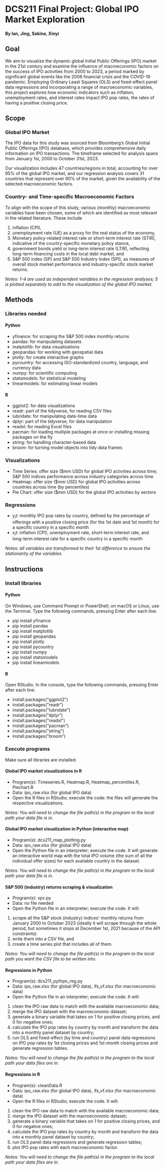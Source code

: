 # DCS211 Final Project: Global IPO Market Exploration
#### By Ian, Jing, Sakina, Xinyi

## Goal 
We aim to visualize the dynamic global Initial Public Offerings (IPO) market in the 21st century and examine the influence of macroeconomic factors on the success of IPO activities from 2000 to 2023, a period marked by significant global events like the 2008 financial crisis and the COVID-19 pandemic. Employing Ordinary Least Squares (OLS) and fixed-effect panel data regressions and incorporating a range of macroeconomic variables, this project explores how economic indicators such as inflation, unemployment rates, and interest rates impact IPO pop rates, the rates of having a positive closing price. 

## Scope
### Global IPO Market
The IPO data for this study was sourced from Bloomberg’s Global Initial Public Offerings (IPO) database, which provides comprehensive daily information on IPO transactions. The timeframe selected for analysis spans from January 1st, 2000 to October 31st, 2023. 

Our visualization includes 47 countries/regions in total, accounting for over 95% of the global IPO market, and our regression analysis covers 31 countries that represent over 90% of the market, given the availability of the selected macroeconomic factors. 

### Country- and Time-specific Macroeconomic Factors
To align with the scope of this study, various (monthly) macroeconomic variables have been chosen, some of which are identified as most relevant in the related literature. These include 
1. inflation (CPI),
2. unemployment rate (UE) as a proxy for the real status of the economy,
3. Monetary policy-related interest rate or short-term interest rate (STIR), indicative of the country-specific monetary policy stance, 
4. government bonds yield or long-term interest rate (LTIR), reflecting long-term financing costs in the local debt market, and
5. S&P 500 index (SP) and S&P 500 Industry Index (SPI), as measures of overall stock market performance and industry-specific stock market returns.

*Notes: 1-4 are used as independent variables in the regression analyses; 5 is plotted separately to add to the visualization of the global IPO market.*

## Methods 
### Libraries needed
#### Python
- yfinance: for scraping the S&P 500 index monthly returns
- pandas: for manipulating datasets
- matplotlib: for data visualizations
- geopandas: for working with geospatial data
- plotly: for create interactive graphs 
- pycountry: for accessing ISO-standardized country, language, and currency data
- numpy: for scientific computing 
- statsmodels: for statistical modeling
- linearmodels: for estimating linear models
#### R
- ggplot2: for data visualizations
- readr: part of the tidyverse, for reading CSV files
- lubridate: for manipulating date-time data
- dplyr: part of the tidyverse, for data manipulation
- readxl: for reading Excel files
- pacman: for loading multiple packages at once or installing missing packages on the fly
- string: for handling character-based data
- broom: for turning model objects into tidy data frames

### Visualizations
- Time Series: offer size ($mm USD) for global IPO activities across time; S&P 500 indices performance across industry categories across time
- Heatmap: offer size ($mm USD) for global IPO activities across countries across time (by percentiles)
- Pie Chart: offer size ($mm USD) for the global IPO activities by sectors

### Regressions
- $y_it$: monthly IPO pop rates by country, defined by the percentage of offerings with a positive closing price (for the 1st date and 1st month) for a specific country in a specific month
- $x_it$: inflation (CPI), unemployment rate, short-term interest rate, and long-term interest rate for a specific country in a specific month

*Notes: all variables are transformed to their 1st difference to ensure the stationarity of the variables.*

## Instructions

### Install libraries
#### Python
On Windows, use Command Prompt or PowerShell; on macOS or Linux, use the Terminal. Type the following commands, pressing Enter after each line:
- pip install yfinance
- pip install pandas
- pip install matplotlib
- pip install geopandas
- pip install plotly
- pip install pycountry
- pip install numpy
- pip install statsmodels
- pip install linearmodels

#### R
Open RStudio. In the console, type the following commands, pressing Enter after each line:
- install.packages("ggplot2")
- install.packages("readr")
- install.packages("lubridate")
- install.packages("dplyr")
- install.packages("readxl")
- install.packages("pacman")
- install.packages("string")
- install.packages("broom")

### Execute programs
Make sure all libraries are installed.

#### Global IPO market visualizations in R
- Program(s): Timeseries.R, Heatmap.R, Heatmap_percentiles.R, Piechart.R
- Data: ipo_raw.xlsx (for global IPO data)
- Open the R files in RStudio; execute the code: the files will generate the respective visualizations.

*Notes: You will need to change the file path(s) in the program to the local path your data file is in.*

#### Global IPO market visualization in Python (interactive map)
- Program(s): dcs211_map_plotting.py
- Data: ipo_raw.xlsx (for global IPO data)
- Open the Python file in an interpreter; execute the code. It will generate an interactive world map with the total IPO volume (the sum of all the individual offer sizes) for each available country in the dataset. 

*Notes: You will need to change the file path(s) in the program to the local path your data file is in.*

#### S&P 500 (industry) returns scraping & visualization
- Program(s): spx.py
- Data: no file needed
- Open the Python file in an interpreter; execute the code. It will:
1. scrape all the S&P stock (industry) indices' monthly returns from January 2000 to October 2023 (ideally it will scrape through the whole period, but sometimes it stops at December 1st, 2021 because of the API constraints)
2. write them into a CSV file, and
3. create a time series plot that includes all of them.

*Notes: You will need to change the file path(s) in the program to the local path you want the CSV file to be written into.*

#### Regressions in Python
- Program(s): dcs211_pythpn_reg.py
- Data: ipo_raw.xlsx (for global IPO data), ifs_vf.xlsx (for macroeconomic data)
- Open the Python file in an interpreter; execute the code. It will:
1. clean the IPO raw data to match with the available macroeconomic data;
2. merge the IPO dataset with the macroeconomic dataset;
3. generate a binary variable that takes on 1 for positive closing prices, and 0 for negative ones;
4. calculate the IPO pop rates by country by month and transform the data into a monthly panel dataset by country;
5. run OLS and fixed-effect (by time and country) panel data regressions on IPO pop rates by 1st closing prices and 1st-month closing prices and generate regression tables.

*Notes: You will need to change the file path(s) in the program to the local path your data files are in.*

#### Regressions in R
- Program(s): cleanData.R
- Data: ipo_raw.xlsx (for global IPO data), ifs_vf.xlsx (for macroeconomic data)
- Open the R files in RStudio; execute the code. It will:
1. clean the IPO raw data to match with the available macroeconomic data;
2. merge the IPO dataset with the macroeconomic dataset;
3. generate a binary variable that takes on 1 for positive closing prices, and 0 for negative ones;
4. calculate the IPO pop rates by country by month and transform the data into a monthly panel dataset by country;
5. run OLS panel data regressions and generate regression tables;
6. plot IPO pop rates with each macroeconomic factor.

*Notes: You will need to change the file path(s) in the program to the local path your data files are in.*
